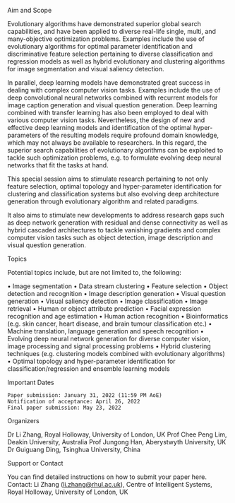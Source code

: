 Aim and Scope

Evolutionary algorithms have demonstrated superior global search capabilities, and have been applied to diverse real-life single, multi, and many-objective optimization problems. Examples include the use of evolutionary algorithms for optimal parameter identification and discriminative feature selection pertaining to diverse classification and regression models as well as hybrid evolutionary and clustering algorithms for image segmentation and visual saliency detection.

In parallel, deep learning models have demonstrated great success in dealing with complex computer vision tasks. Examples include the use of deep convolutional neural networks combined with recurrent models for image caption generation and visual question generation. Deep learning combined with transfer learning has also been employed to deal with various computer vision tasks. Nevertheless, the design of new and effective deep learning models and identification of the optimal hyper-parameters of the resulting models require profound domain knowledge, which may not always be available to researchers. In this regard, the superior search capabilities of evolutionary algorithms can be exploited to tackle such optimization problems, e.g. to formulate evolving deep neural networks that fit the tasks at hand.

This special session aims to stimulate research pertaining to not only feature selection, optimal topology and hyper-parameter identification for clustering and classification systems but also evolving deep architecture generation through evolutionary algorithm and related paradigms. 

It also aims to stimulate new developments to address research gaps such as deep network generation with residual and dense connectivity as well as hybrid cascaded architectures to tackle vanishing gradients and complex computer vision tasks such as object detection, image description and visual question generation.

Topics

Potential topics include, but are not limited to, the following:

•	Image segmentation 
•	Data stream clustering
•	Feature selection
•	Object detection and recognition
•	Image description generation
•	Visual question generation
•	Visual saliency detection
•	Image classification
•	Image retrieval 
•	Human or object attribute prediction
•	Facial expression recognition and age estimation
•	Human action recognition
•	Bioinformatics (e.g. skin cancer, heart disease, and brain tumour classification etc.)
•	Machine translation, language generation and speech recognition
•	Evolving deep neural network generation for diverse computer vision, image processing and signal processing problems
•	Hybrid clustering techniques (e.g. clustering models combined with evolutionary algorithms)
•	Optimal topology and hyper-parameter identification for classification/regression and ensemble learning models

Important Dates

    Paper submission: January 31, 2022 (11:59 PM AoE)
    Notification of acceptance: April 26, 2022
    Final paper submission: May 23, 2022

Organizers

Dr Li Zhang, Royal Holloway, University of London, UK
Prof Chee Peng Lim, Deakin University, Australia
Prof Jungong Han, Aberystwyth University, UK
Dr Guiguang Ding, Tsinghua University, China

Support or Contact

You can find detailed instructions on how to submit your paper here.
Contact: Li Zhang (li.zhang@rhul.ac.uk), Centre of Intelligent Systems, Royal Holloway, University of London, UK
